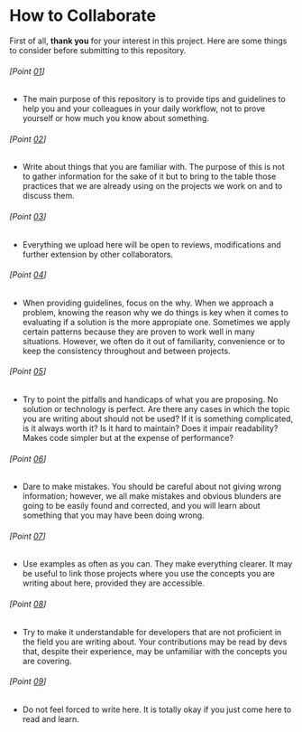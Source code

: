 # How to Collaborate

First of all, **thank you** for your interest in this project. Here are some things to consider before
submitting to this repository.

###### [Point [01](#point-01)]

- The main purpose of this repository is to provide tips and guidelines to help you and your colleagues in your daily workflow, not to prove yourself or how much you know about something.

###### [Point [02](#point-02)]

- Write about things that you are familiar with. The purpose of this is not to gather information for the sake of it but to bring to the table those practices that we are already using on the projects we work on and to discuss them.

###### [Point [03](#point-03)]

- Everything we upload here will be open to reviews, modifications and further extension by other collaborators.

###### [Point [04](#point-04)]

- When providing guidelines, focus on the why. When we approach a problem, knowing the reason why we do things is key when it comes to evaluating if a solution is the more appropiate one. Sometimes we apply certain patterns because they are proven to work well in many situations. However, we often do it out of familiarity, convenience or to keep the consistency throughout and between projects.

###### [Point [05](#point-05)]

- Try to point the pitfalls and handicaps of what you are proposing. No solution or technology is perfect. Are there any cases in which the topic you are writing about should not be used? If it is something complicated, is it always worth it? Is it hard to maintain? Does it impair readability? Makes code simpler but at the expense of performance?

###### [Point [06](#point-06)]

- Dare to make mistakes. You should be careful about not giving wrong information; however, we all make mistakes and obvious blunders are going to be easily found and corrected, and you will learn about something that you may have been doing wrong.

###### [Point [07](#point-07)]

- Use examples as often as you can. They make everything clearer. It may be useful to link those projects where you use
  the concepts you are writing about here, provided they are accessible.

###### [Point [08](#point-08)]

- Try to make it understandable for developers that are not proficient in the field you are writing about. Your contributions may be read by devs that, despite their experience, may be unfamiliar with the concepts you are covering.

###### [Point [09](#point-09)]

- Do not feel forced to write here. It is totally okay if you just come here to read and learn.
